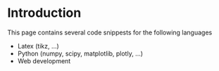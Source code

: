 # Introduction

This page contains several code snippests for the following languages

* Latex \(tikz, ...\)
* Python \(numpy, scipy, matplotlib, plotly, ...\)
* Web development

